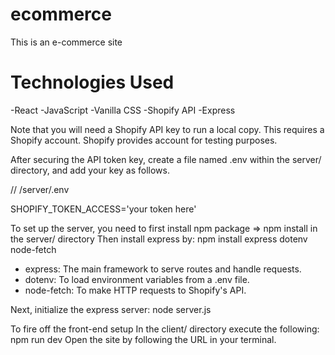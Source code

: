 # ecommerce
This is an e-commerce site

# Technologies Used
-React
-JavaScript
-Vanilla CSS
-Shopify API
-Express

Note that you will need a Shopify API key to run a local copy. This requires a Shopify account. Shopify provides account for testing purposes.

After securing the API token key, create a file named .env within the server/ directory, and add your key as follows.

//  /server/.env

SHOPIFY_TOKEN_ACCESS='your token here'

To set up the server, you need to first install npm package => npm install in the server/ directory
Then install express by:
npm install express dotenv node-fetch

- express: The main framework to serve routes and handle requests.
- dotenv: To load environment variables from a .env file.
- node-fetch: To make HTTP requests to Shopify's API.

Next, initialize the express server:
node server.js

To fire off the front-end setup In the client/ directory execute the following:
npm run dev
Open the site by following the URL in your terminal.
